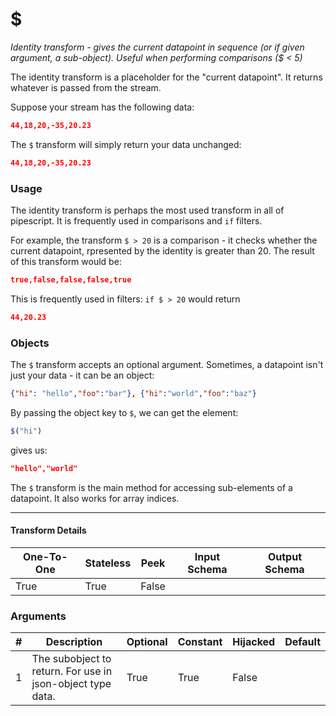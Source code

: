 # $
*Identity transform - gives the current datapoint in sequence (or if given argument, a sub-object). Useful when performing comparisons ($ < 5)*

The identity transform is a placeholder for the "current datapoint". It returns whatever is passed from the stream.

Suppose your stream has the following data:

```json
44,18,20,-35,20.23
```

The `$` transform will simply return your data unchanged:
```json
44,18,20,-35,20.23
```


### Usage

The identity transform is perhaps the most used transform in all of pipescript.
It is frequently used in comparisons and `if` filters.

For example, the transform `$ > 20` is a comparison - it checks whether the current datapoint, rpresented by the identity is greater than 20. The result of this transform would be:

```json
true,false,false,false,true
```

This is frequently used in filters: `if $ > 20` would return
```json
44,20.23
```

### Objects

The `$` transform accepts an optional argument. Sometimes, a datapoint isn't just your data - it can be an object:
```json
{"hi": "hello","foo":"bar"}, {"hi":"world","foo":"baz"}
```

By passing the object key to `$`, we can get the element:
```javascript
$("hi")
```

gives us:
```json
"hello","world"
```

The `$` transform is the main method for accessing sub-elements of a datapoint. It also works for array indices.


---

#### Transform Details
<table class='pipescriptargs'><thead><tr><th>One-To-One</th><th>Stateless</th><th>Peek</th><th>Input Schema</th><th>Output Schema</th></tr></thead><tr><td>True</td><td>True</td><td>False</td><td></td><td></td></tr></table>

### Arguments
<table class='pipescriptargs'><thead><tr><th>#</th><th>Description</th><th>Optional</th><th>Constant</th><th>Hijacked</th><th>Default</th></tr></thead><tr><td>1</td><td>The subobject to return. For use in json-object type data.</td><td>True</td><td>True</td><td>False</td><td></td></tr></table>
